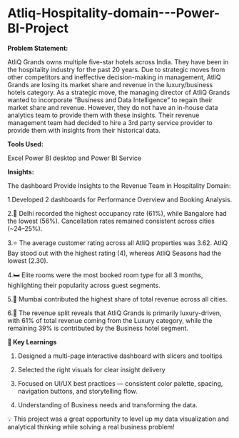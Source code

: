 # Atliq-Hospitality-domain---Power-BI-Project

**Problem Statement:**

AtliQ Grands owns multiple five-star hotels across India. They have been in the hospitality industry for the past 20 years. Due to strategic moves from other competitors and ineffective decision-making in management, AtliQ Grands are losing its market share and revenue in the luxury/business hotels category. As a strategic move, the managing director of AtliQ Grands wanted to incorporate “Business and Data Intelligence” to regain their market share and revenue. However, they do not have an in-house data analytics team to provide them with these insights.
Their revenue management team had decided to hire a 3rd party service provider to provide them with insights from their historical data.

**Tools Used:**

Excel
Power BI desktop and Power BI Service

**Insights:**

The dashboard Provide Insights to the Revenue Team in Hospitality Domain:

1.Developed  2 dashboards for Performance Overview and Booking Analysis.

2.🏨 Delhi recorded the highest occupancy rate (61%), while Bangalore had the lowest (56%). Cancellation rates remained consistent across cities (~24–25%).

3.⭐ The average customer rating across all AtliQ properties was 3.62. AtliQ Bay stood out with the highest rating (4), whereas AtliQ Seasons had the lowest (2.30).

4.🛏️ Elite rooms were the most booked room type for all 3 months, highlighting their popularity across guest segments.

5.📍 Mumbai contributed the highest share of total revenue across all cities.

6.💼 The revenue split reveals that AtliQ Grands is primarily luxury-driven, with 61% of total revenue coming from the Luxury category, while the remaining 39% is contributed by the Business hotel segment.

**🔑 Key Learnings**

1. Designed a multi-page interactive dashboard with slicers and tooltips

2. Selected the right visuals  for clear insight delivery

3. Focused on UI/UX best practices — consistent color palette, spacing, navigation buttons, and storytelling flow.

4. Understanding of Business needs and transforming the data.



💡 This project was a great opportunity to level up my data visualization and analytical thinking while solving a real business problem!



















